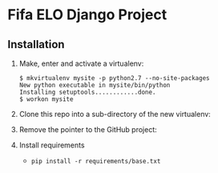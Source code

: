 # Fifa ELO Django Project

## Installation

1.  Make, enter and activate a virtualenv:

        $ mkvirtualenv mysite -p python2.7 --no-site-packages
        New python executable in mysite/bin/python
        Installing setuptools............done.
        $ workon mysite

2.  Clone this repo into a sub-directory of the new virtualenv:

3.  Remove the pointer to the GitHub project:

4.  Install requirements

    * `pip install -r requirements/base.txt`
